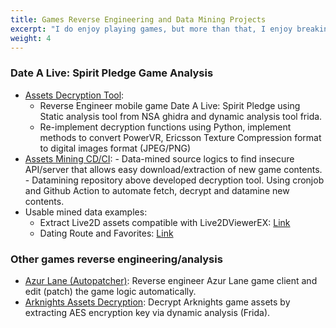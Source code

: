 ```yaml
---
title: Games Reverse Engineering and Data Mining Projects
excerpt: "I do enjoy playing games, but more than that, I enjoy breaking down the code, reverse engineering and data mining games."
weight: 4
---
```


### Date A Live: Spirit Pledge Game Analysis

- [Assets Decryption Tool](https://github.com/n0k0m3/DALSP-Assets-Decryption-tool):
  - Reverse Engineer mobile game Date A Live: Spirit Pledge using Static analysis tool from NSA ghidra and dynamic analysis tool frida.
  - Re-implement decryption functions using Python, implement methods to convert PowerVR, Ericsson Texture Compression format to digital images format (JPEG/PNG)
- [Assets Mining CD/CI](https://github.com/n0k0m3/DateALiveData): - Data-mined source logics to find insecure API/server that allows easy download/extraction of new game contents. - Datamining repository above developed decryption tool. Using cronjob
  and Github Action to automate fetch, decrypt and datamine new contents.
- Usable mined data examples:
  - Extract Live2D assets compatible with Live2DViewerEX: [Link](https://github.com/n0k0m3/DALSP-Live2D)
  - Dating Route and Favorites: [Link](https://github.com/n0k0m3/DALSP-Dating-Routes-Dump)

### Other games reverse engineering/analysis

- [Azur Lane (Autopatcher)](https://github.com/n0k0m3/Azur-Lane-Scripts-Autopatcher): Reverse engineer Azur Lane game client and edit (patch) the game logic automatically.
- [Arknights Assets Decryption](https://github.com/n0k0m3/Arknights-Lua-Decrypter): Decrypt Arknights game assets by extracting AES encryption key via dynamic analysis (Frida).
<!-- - [D4DJ Assets Decryption](https://github.com/n0k0m3/D4DJ) -->
